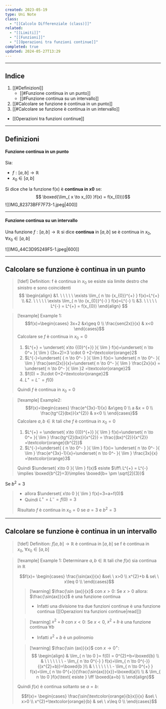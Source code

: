 ```yaml
---
created: 2023-05-19
type: Uni Note
class:
  - "[[Calcolo Differenziale (class)]]"
related:
  - "[[Limiti]]"
  - "[[Funzioni]]"
  - "[[Operazioni tra funzioni continue]]"
completed: true
updated: 2024-05-27T13:29
---
```

---
## Indice
1. [[#Definizioni]]
	- [[#Funzione continua in un punto]]
	- [[#Funzione continua su un intervallo]]
2. [[#Calcolare se funzione è continua in un punto]]
3. [[#Calcolare se funzione è continua in un intervallo]]

- [[Operazioni tra funzioni continue]]

---
## Definizioni
#### Funzione continua in un punto

Sia:
- $f:[a,b]\to \mathbb{R}$
- $x_{0}\in [a,b]$

Si dice che la funzione f(x) è **continua in x0** se:
$$ \boxed{\lim_{ x \to x_{0} }f(x) = f(x_{0})}$$
 ![[IMG_82373BFF7F73-1.jpeg|400]]

---
#### Funzione continua su un intervallo
Una funzione $f:[a,b]\to \mathbb{R}$  si dice **continua** in $[a,b]$ se è continua in $x_{0}$, $\forall x_{0}\in[a,b]$

![[IMG_44C3D95249F5-1.jpeg|600]]

---
## Calcolare se funzione è continua in un punto

>[!def] Definition:
> f è continua in $x_{0}$ se esiste sia limite destro che sinistro e sono coincidenti 
>$$
>\begin{align}
>&1. \ \ \ \ \ \exists \lim_{ n \to {x_{0}}^{+} } f(x)=L^{+} \\
>&2. \ \ \ \ \ \exists \lim_{ n \to {x_{0}}^{-} } f(x)=L^{-} \\
>&3. \ \ \ \ \ L^{-} = L^{+} = f(x_{0}) 
>\end{align}
>$$

>[!example] Example 1:
>$$f(x)=\begin{cases}
>3x+2 &x\geq 0 \\
>\frac{sen(2x)}{x} & x<0
>\end{cases}$$
>Calcolare se $f$ è continua in $x_{0}=0$
>
>1) $L^{+} = \underset{ x\to {{0}^{+}} }{ \lim } f(x)=\underset{  n \to 0^+  }{ \lim } (3x+2)=3 \cdot 0 +2=\textcolor{orange}2$
>2) $L^{-}=\underset{ { n \to 0^- } }{ \lim } f(x)= \underset{ n \to 0^- }{ \lim } \frac{sen(2x)}{x}=\underset{  n \to 0^-   }{ \lim } \frac{2x}{x} = \underset{ n \to 0^- }{ \lim }2 =\textcolor{orange}2$
>3) $f(0) = 3\cdot 0+2=\textcolor{orange}2$
>4) $L^{+}=L^{-}=f(0)$ 
>
>Quindi $f$ è continua in $x_{0}=0$

>[!example] Example2:
>$$f(x)=\begin{cases}
> \frac{e^{3x}-1}{x} &x\geq 0 \\
> a &x = 0 \\
>\frac{tg^{2}(bx)}{x^{2}} & x<0 \\
>\end{cases}$$
>Calcolare $a,b \in \mathbb{R}$ tali che $f$ è continua in $x_{0}=0$
>
>1) $L^{+} = \underset{ x\to {{0}^{+}} }{ \lim } f(x)=\underset{  n \to 0^+  }{ \lim } \frac{tg^{2}(bx)}{x^{2}} = \frac{(bx)^{2}}{x^{2}} =\textcolor{orange}{b^{2}}$
>2) $L^{-}=\underset{ { n \to 0^- } }{ \lim } f(x)= \underset{ n \to 0^- }{ \lim } \frac{e^{3x}-1}{x}=\underset{  n \to 0^-   }{ \lim } \frac{3x}{x} =\textcolor{orange}3$
>
>Quindi $\underset{ x\to 0 }{ \lim } f(x)$ esiste $\iff\ L^{+} = L^{-} \implies \boxed{b^{2}=3}\implies \boxed{b= \pm \sqrt[2]{3}}$
>
Se $b^{2}=3$
>- allora $\underset{ x\to 0 }{ \lim } f(x)=3=a=f(0)$
>- Quindi $L^{+}=L^{-}=f(0) = 3$ 
>
>Risultato $f$ è continua in $x_{0}=0$ se $a=3$ e $b^{2}=3$

---
## Calcolare se funzione è continua in un intervallo


>[!def] Definition:
> $f[a,b]\to \mathbb{R}$ è continua in $[a,b]$ se f è continua in $x_{0},\ \forall x_{0}\in [a,b]$


>[!example] Example 1:
>Determinare $a, b\in\mathbb{R}$ tali che $f(x)$ sia continua in $\mathbb{R}$
>
>$$f(x)=
>\begin{cases}
>\frac{\sin(ax)}{x} &se\ \ x>0 \\
>x^{2}+b & se\ \ x\leq 0 \\
>\end{cases}$$ 
>
> >[!warning] $\frac{\sin (ax)}{x}$ con $x>0$:
> >Se $x>0$ allora: $\frac{\sin(ax)}{x}$ è una funzione continua
> >- Infatti una divisione tra due funzioni continue è una funzione continua ([[Operazioni tra funzioni continue|read]])
>
> >[!warning] $x^{2}+b$ con $x<0$:
> >Se $x<0$, $x^{2}+b$ è una funzione continua $\forall b$
> >- Infatti $x^{2}+b$ è un polinomio 
>
> >[!warning] $\frac{\sin (ax)}{x}$ con $x\to 0^{+}$:
> >$$ \begin{align}
> > & \lim_{ n \to 0 }= f(0) = 0^{2}+b=\boxed{b}  \\
> > & \ \ \ \ \ \ \ - \lim_{ n \to 0^{-} }  f(x)=\lim_{ n \to 0^{-}}{(x^{2}+b)}=\boxed{b }\\ 
> > & \ \ \ \ \ \ \ - \lim_{ n \to 0^{+} }  f(x)=\lim_{ n \to 0^{+}}{\frac{\sin(ax)}{x}}=\boxed{a}\\ \\
> > & \lim_{ n \to 0 }f(x)\text{ esiste } \iff \boxed{a=b}  \\
> >\end{align}$$
>
>Quindi $f(x)$ è continua soltanto se $a=b$:
>
>$$f(x)=
>\begin{cases}
>\frac{\sin(\textcolor{orange}{b}x)}{x} &se\ \ x>0 \\
>x^{2}+\textcolor{orange}{b} & se\ \ x\leq 0 \\
>\end{cases}$$
